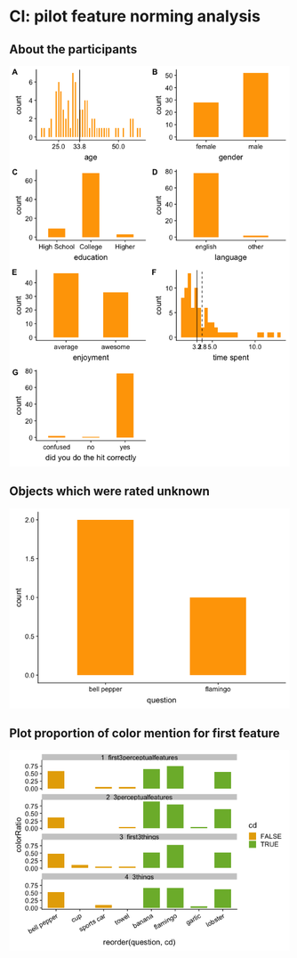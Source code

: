 CI: pilot feature norming analysis
================

About the participants
----------------------

![](analysis_files/figure-markdown_github/subj-1.png)

Objects which were rated unknown
--------------------------------

![](analysis_files/figure-markdown_github/obj_unknown-1.png)

Plot proportion of color mention for first feature
--------------------------------------------------

![](analysis_files/figure-markdown_github/plot%20first%20feature-1.png)
